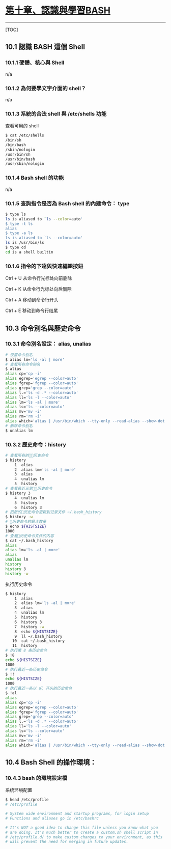 # [第十章、認識與學習BASH](http://linux.vbird.org/linux_basic/0320bash.php)

---

[TOC]

## 10.1 認識 BASH 這個 Shell

### 10.1.1 硬體、核心與 Shell

n/a

### 10.1.2 為何要學文字介面的 shell？

n/a

### 10.1.3 系統的合法 shell 與 /etc/shells 功能

查看可用的 shell

```bash
$ cat /etc/shells
/bin/sh
/bin/bash
/sbin/nologin
/usr/bin/sh
/usr/bin/bash
/usr/sbin/nologin
```

### 10.1.4 Bash shell 的功能

n/a

### 10.1.5 查詢指令是否為 Bash shell 的內建命令： type

```bash
$ type ls
ls is aliased to `ls --color=auto'
$ type -t ls
alias
$ type -a ls
ls is aliased to `ls --color=auto'
ls is /usr/bin/ls
$ type cd
cd is a shell builtin
```

### 10.1.6 指令的下達與快速編輯按鈕

Ctrl + U 从命令行光标处向前删除

Ctrl + K 从命令行光标处向后删除

Ctrl + A 移动到命令行开头

Ctrl + E 移动到命令行结尾

## 10.3 命令別名與歷史命令

### 10.3.1 命令別名設定： alias, unalias

```bash
# 设置命令别名
$ alias lm='ls -al | more'
# 查看所有命令别名
$ alias
alias cp='cp -i'
alias egrep='egrep --color=auto'
alias fgrep='fgrep --color=auto'
alias grep='grep --color=auto'
alias l.='ls -d .* --color=auto'
alias ll='ls -l --color=auto'
alias lm='ls -al | more'
alias ls='ls --color=auto'
alias mv='mv -i'
alias rm='rm -i'
alias which='alias | /usr/bin/which --tty-only --read-alias --show-dot --show-tilde'
# 删除命令别名
$ unalias lm
```

### 10.3.2 歷史命令：history

```bash
# 查看所有的历史命令
$ history
    1  alias
    2  alias lm='ls -al | more'
    3  alias
    4  unalias lm
    5  history
# 查看最近三笔历史命令
$ history 3
    4  unalias lm
    5  history
    6  history 3
# 把新的历史命令更新到记录文件 ~/.bash_history
$ history -w
# 历史命令的最大数量
$ echo ${HISTSIZE}
1000
# 查看历史命令文件的内容
$ cat ~/.bash_history
alias
alias lm='ls -al | more'
alias
unalias lm
history
history 3
history -w
```

执行历史命令

```bash
$ history
    1  alias
    2  alias lm='ls -al | more'
    3  alias
    4  unalias lm
    5  history
    6  history 3
    7  history -w
    8  echo ${HISTSIZE}
    9  ll ~/.bash_history
   10  cat ~/.bash_history
   11  history
# 执行第 8 条历史命令
$ !8
echo ${HISTSIZE}
1000
# 执行最近一条历史命令
$ !!
echo ${HISTSIZE}
1000
# 执行最近一条以 al 开头的历史命令
$ !al
alias
alias cp='cp -i'
alias egrep='egrep --color=auto'
alias fgrep='fgrep --color=auto'
alias grep='grep --color=auto'
alias l.='ls -d .* --color=auto'
alias ll='ls -l --color=auto'
alias ls='ls --color=auto'
alias mv='mv -i'
alias rm='rm -i'
alias which='alias | /usr/bin/which --tty-only --read-alias --show-dot --show-tilde'
```

## 10.4 Bash Shell 的操作環境：

### 10.4.3 bash 的環境設定檔

系统环境配置

```bash
$ head /etc/profile
# /etc/profile

# System wide environment and startup programs, for login setup
# Functions and aliases go in /etc/bashrc

# It's NOT a good idea to change this file unless you know what you
# are doing. It's much better to create a custom.sh shell script in
# /etc/profile.d/ to make custom changes to your environment, as this
# will prevent the need for merging in future updates.
```